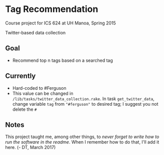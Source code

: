 # Tag Recommendation
Course project for ICS 624 at UH Manoa, Spring 2015

Twitter-based data collection

## Goal
* Recommend top n tags based on a searched tag

## Currently
* Hard-coded to #Ferguson
* This value can be changed in ``/lib/tasks/twitter_data_collection.rake``. In task ``get_twitter_data``, change variable ``tag`` from ``"#ferguson"`` to desired tag; I suggest you not delete the ``#``

## Notes
This project taught me, among other things, to _never forget to write how to run the software in the readme_. When I remember how to do that, I'll add it here. (- DT, March 2017)
